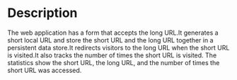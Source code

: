 # Description 
The web application has a form 
that accepts the long URL.It generates a short 
local URL and store the short URL and the long URL 
together in a persistent data store.It redirects 
visitors to the long URL when the short URL is 
visited.It also tracks the number of times the 
short URL is visited. The statistics show the 
short URL, the long URL, and the number of times 
the short URL was accessed.
